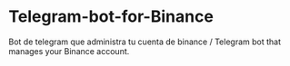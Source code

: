 # Telegram-bot-for-Binance
Bot de telegram que administra tu cuenta de binance / Telegram bot that manages your Binance account.

